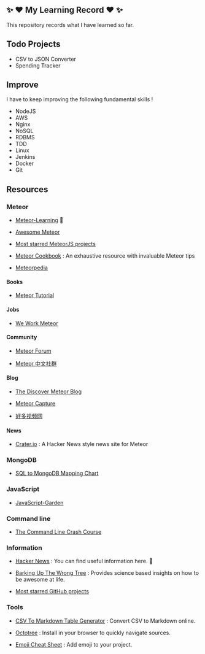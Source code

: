 ## :sparkles: :heart: My Learning Record :heart: :sparkles:

This repository records what I have learned so far.

## Todo Projects

* CSV to JSON Converter
* Spending Tracker

## Improve

I have to keep improving the following fundamental skills !

* NodeJS
* AWS
* Nginx
* NoSQL
* RDBMS
* TDD
* Linux
* Jenkins
* Docker
* Git

## Resources

### Meteor

* [Meteor-Learning](https://github.com/ericdouglas/Meteor-Learning) :sparkling_heart:

* [Awesome Meteor](https://github.com/Urigo/awesome-meteor)

* [Most starred MeteorJS projects](https://github.com/search?o=desc&q=meteor&ref=searchresults&s=stars&type=Repositories&utf8=%E2%9C%93)

* [Meteor Cookbook](https://github.com/clinical-meteor/cookbook) : An exhaustive resource with invaluable Meteor tips

* [Meteorpedia](http://www.meteorpedia.com/read/Main_Page)

#### Books

* [Meteor Tutorial](http://www.meteor-tutorial.org/book)

#### Jobs

* [We Work Meteor](https://www.weworkmeteor.com/)

#### Community

* [Meteor Forum](https://forums.meteor.com/)

* [Meteor 中文社群](http://www.meteorhub.org/)

#### Blog

* [The Discover Meteor Blog](https://www.discovermeteor.com/blog)

* [Meteor Capture](http://meteorcapture.com/)

* [好多视频网](http://haoduoshipin.com/)

#### News

* [Crater.io](https://crater.io/) : A Hacker News style news site for Meteor

### MongoDB

* [SQL to MongoDB Mapping Chart](https://docs.mongodb.org/manual/reference/sql-comparison/)

### JavaScript

* [JavaScript-Garden](http://bonsaiden.github.io/JavaScript-Garden/)

### Command line

* [The Command Line Crash Course](http://cli.learncodethehardway.org/book/)

### Information

* [Hacker News](https://news.ycombinator.com/) : You can find useful information here. :sparkling_heart:

* [Barking Up The Wrong Tree](http://www.bakadesuyo.com/blog/) : Provides science based insights on how to be awesome at life.

* [Most starred GitHub projects](https://github.com/search?q=stars:%3E1&s=stars&type=Repositories)

### Tools

* [CSV To Markdown Table Generator](https://donatstudios.com/CsvToMarkdownTable) : Convert CSV to Markdown online.

* [Octotree](https://github.com/buunguyen/octotree) : Install in your browser to quickly navigate sources.

* [Emoji Cheat Sheet](http://www.emoji-cheat-sheet.com/) : Add emoji to your project.
